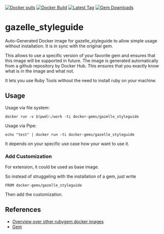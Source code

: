 [![Docker pulls](https://img.shields.io/docker/pulls/rubygem/gazelle_styleguide.svg)](https://hub.docker.com/r/rubygem/gazelle_styleguide/)
[![Docker Build](https://img.shields.io/docker/automated/rubygem/gazelle_styleguide.svg)](https://hub.docker.com/r/rubygem/gazelle_styleguide/)
[![Latest Tag](https://img.shields.io/github/tag/docker-rubygem/gazelle_styleguide.svg)](https://hub.docker.com/r/rubygem/gazelle_styleguide/)
[![Gem Downloads](https://img.shields.io/gem/dt/gazelle_styleguide.svg)](https://rubygems.org/gems/gazelle_styleguide/)
# gazelle_styleguide

Auto-Generated Docker image for gazelle_styleguide to allow simple usage without installation.
It is in sync with the original gem.

This allows to use a specific version of your favorite gem and ensures that this image will be supported in future.
The image is generated automatically from a github repository by Docker Hub.
This ensures that you exactly know what is in the image and what not.

It lets you use Ruby Tools without the need to install ruby on your machine.

## Usage

Usage via file system:

`docker run -v $(pwd):/work -ti docker-gems/gazelle_styleguide`

Usage via Pipe:

`echo "test" | docker run -ti docker-gems/gazelle_styleguide`

It depends on your specific use case how your want to use it.

### Add Customization

For extension, it could be used as base image.

So instead of struggeling with the installation of a gem, just write

`FROM docker-gems/gazelle_styleguide`

Then add the customization.

## References

 - [Overview over other rubygem docker images](https://github.com/thinkbot/docker-rubygem)
 - [Gem](https://rubygems.org/gems/gazelle_styleguide/)
